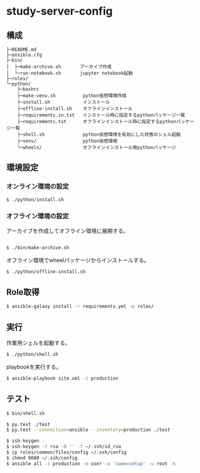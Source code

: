 study-server-config
===================

構成
----

```
├─README.md
├─ansible.cfg
├─bin/
│  ├─make-archive.sh       アーカイブ作成
│  └─run-notebook.sh       jupyter notebook起動
├─roles/
└─python/
    ├─bashrc
    ├─make-venv.sh          python仮想環境作成
    ├─install.sh            インストール
    ├─offline-install.sh    オフラインインストール
    ├─requirements.in.txt   インストール時に指定するpythonパッケージ一覧
    ├─requirements.txt      オフラインインストール時に指定するpythonパッケージ一覧
    ├─shell.sh              python仮想環境を有効にした状態のシェル起動
    ├─venv/                 python仮想環境
    └─wheels/               オフラインインストール用pythonパッケージ
```


環境設定
--------

### オンライン環境の設定

```sh
$ ./python/install.sh
```


### オフライン環境の設定

アーカイブを作成してオフライン環境に展開する。

```sh

$ ./bin/make-archive.sh
```

オフライン環境でwheelパッケージからインストールする。

```sh
$ ./python/offline-install.sh
```


Role取得
--------

```sh
$ ansible-galaxy install -r requirements.yml -p roles/
```


実行
----

作業用シェルを起動する。

```sh
$ ./python/shell.sh
```

playbookを実行する。

```sh
$ ansible-playbook site.xml -i production
```


テスト
------

```sh
$ bin/shell.sh
```

```sh
$ py.test ./test
$ py.test --connection=ansible --inventory=production ./test
```

```sh
$ ssh-keygen -
$ ssh-keygen -t rsa -N '' -f ~/.ssh/id_rsa
$ cp roles/common/files/config ~/.ssh/config
$ chmod 0600 ~/.ssh/config
$ ansible all -i production -m user -a 'name=setup' -u root -k
```
